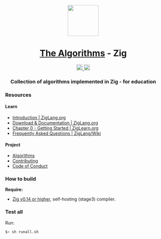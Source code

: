 <div align="center">
<!-- Title: -->
<a href="https://ziglang.org/"><img src="https://ziglang.org/img/zig-logo-dynamic.svg" width="100" height="100"></a>

<h1><a href="https://github.com/TheAlgorithms/">The Algorithms</a> - Zig</h1>

<!-- Labels: -->
<a href="https://github.com/TheAlgorithms/Zig/actions/workflows/CI.yml">
  <img src="https://github.com/TheAlgorithms/Zig/actions/workflows/CI.yml/badge.svg" height="20" alt="Build workflow">
</a>
<a href="https://the-algorithms.com/discord">
  <img src="https://img.shields.io/discord/808045925556682782.svg?logo=discord&colorB=00d37d" height="20" alt="Discord community">
</a>

<!-- Short description: -->
  <h3>Collection of algorithms implemented in Zig - for education</h3>
</div>

### Resources

#### Learn

 * [Introduction | ZigLang.org](https://ziglang.org/learn/#introduction)
 * [Download & Documentation | ZigLang.org](https://ziglang.org/download)
 * [Chapter 0 - Getting Started | ZigLearn.org](https://ziglearn.org/)
 * [Frequently Asked Questions | ZigLang/Wiki](https://github.com/ziglang/zig/wiki/FAQ)

 #### Project
 
 * [Algorithms](DIRECTORY.md)
 * [Contributing](CONTRIBUTING.md)
 * [Code of Conduct](CODE_OF_CONDUCT.md)
 

### How to build

**Require:**
- [Zig v0.14 or higher](https://ziglang.org/download), self-hosting (stage3) compiler.

### Test all

Run:

```bash
$> sh runall.sh
```
